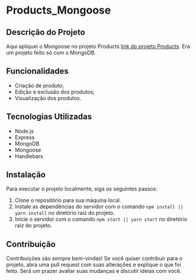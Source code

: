 # Products_Mongoose

<h2>Descrição do Projeto</h2>
<p>Aqui apliquei o Mongoose no projeto Products <a href="https://github.com/Cr-Israel/Products">link do projeto Products</a>. Era um projeto feito só com o MongoDB.</p>

<h2>Funcionalidades</h2>
<ul>
	<li>Criação de produto;</li>
	<li>Edição e exclusão dos produtos;</li>
	<li>Visualização dos produtos.</li>
</ul>

<h2>Tecnologias Utilizadas</h2>
<ul>
	<li>Node.js</li>
	<li>Express</li>
	<li>MongoDB</li>
	<li>Mongoose</li>
	<li>Handlebars</li>
</ul>

<h2>Instalação</h2>
<p>Para executar o projeto localmente, siga os seguintes passos:</p>
<ol>
	<li>Clone o repositório para sua máquina local.</li>
	<li>Instale as dependências do servidor com o comando <code>npm install || yarn install</code> no diretório raiz do projeto.</li>
	<li>Inicie o servidor com o comando <code>npm start || yarn start</code> no diretório raiz do projeto.</li>
</ol>

<h2>Contribuição</h2>
<p>Contribuições são sempre bem-vindas! Se você quiser contribuir para o projeto, abra uma pull request com suas alterações e explique o que foi feito. Será um prazer avaliar suas mudanças e discutir ideias com você.</p>
